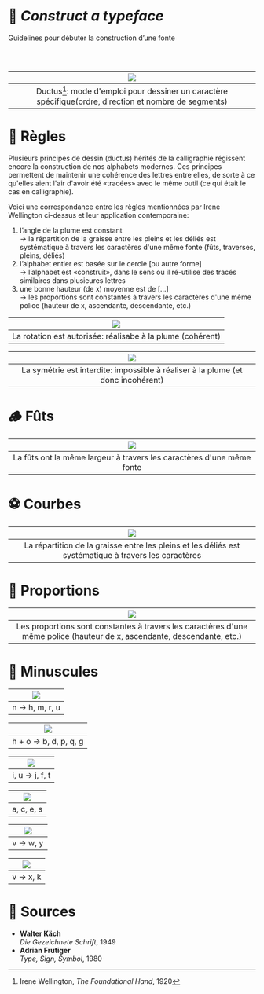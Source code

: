 # 🔨 *Construct a typeface*
  Guidelines pour débuter la construction d’une fonte
### &nbsp;

|![](links/Typo_Construction_00.jpg) |
|:---:|
| Ductus[^1]: mode d'emploi pour dessiner un caractère spécifique(ordre, direction et nombre de segments)           |

# 🚨 Règles

Plusieurs principes de dessin (ductus) hérités de la calligraphie régissent encore la construction de nos alphabets modernes.
Ces principes permettent de maintenir une cohérence des lettres entre elles, de sorte à ce qu'elles aient l'air d'avoir été «tracées» avec le même outil (ce qui était le cas en calligraphie).  

Voici une correspondance entre les règles mentionnées par Irene Wellington ci-dessus et leur application contemporaine:

1. l’angle de la plume est constant  
   → la répartition de la graisse entre les pleins et les déliés est systématique à travers les caractères d'une même fonte (fûts, traverses, pleins, déliés)
4. l’alphabet entier est basée sur le cercle [ou autre forme]  
   → l’alphabet est «construit», dans le sens ou il ré-utilise des tracés similaires dans plusieures lettres
6. une bonne hauteur (de x) moyenne est de […]  
   → les proportions sont constantes à travers les caractères d'une même police (hauteur de x, ascendante, descendante, etc.)

|![](links/Typo_Construction_1_rotation.gif) |
|:---:|
| La rotation est autorisée: réalisabe à la plume (cohérent)           |

|![](links/Typo_Construction_2_symetrie.gif) |
|:---:|
| La symétrie est interdite: impossible à réaliser à la plume (et donc incohérent)             |

# 🪵 Fûts

|![](links/Typo_Construction_3_futs.gif) |
|:---:|
| La fûts ont la même largeur à travers les caractères d'une même fonte            |

# ⚽️ Courbes

|![](links/Typo_Construction_4_courbes.gif) |
|:---:|
| La répartition de la graisse entre les pleins et les déliés est systématique à travers les caractères           |

# 📐 Proportions

|![](links/Typo_Construction_5_proportions.gif) |
|:---:|
| Les proportions sont constantes à travers les caractères d'une même police (hauteur de x, ascendante, descendante, etc.)           |

# 🔡 Minuscules

|![](links/Typo_Construction_6_n.gif) |
|:---:|
| n → h, m, r, u          |

|![](links/Typo_Construction_7_bdpq.gif) |
|:---:|
| h + o → b, d, p, q, g           |

|![](links/Typo_Construction_8_tjf.gif) |
|:---:|
| i, u → j, f, t            |

|![](links/Typo_Construction_9_aces.gif) |
|:---:|
| a, c, e, s           |

|![](links/Typo_Construction_10_vwy.gif) |
|:---:|
| v → w, y            |

|![](links/Typo_Construction_11_kx.gif) |
|:---:|
| v → x, k           |

# 📎 Sources

- **Walter Käch**  
  *Die Gezeichnete Schrift*, 1949
- **Adrian Frutiger**  
  *Type, Sign, Symbol*, 1980

[^1]: Irene Wellington, *The Foundational Hand*, 1920
